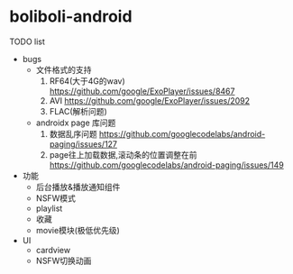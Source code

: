 # boliboli-android

TODO list
* bugs
    * 文件格式的支持
        1. RF64(大于4G的wav) <https://github.com/google/ExoPlayer/issues/8467>
        2. AVI <https://github.com/google/ExoPlayer/issues/2092>
        3. FLAC(解析问题)
    * androidx page 库问题
        1. 数据乱序问题 <https://github.com/googlecodelabs/android-paging/issues/127>
        2. page往上加载数据,滚动条的位置调整在前 <https://github.com/googlecodelabs/android-paging/issues/149>
* 功能
    * 后台播放&播放通知组件
    * NSFW模式
    * playlist
    * 收藏
    * movie模块(极低优先级)
* UI
    * cardview
    * NSFW切换动画